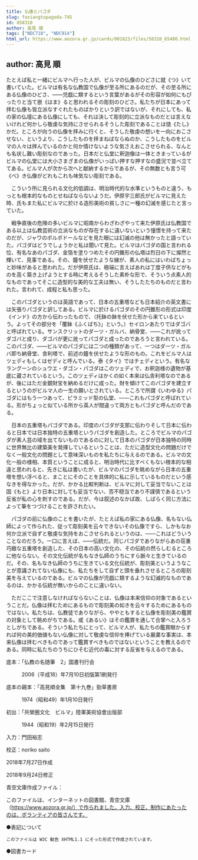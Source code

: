 ```yaml
---
title: 仏像とパゴダ
slug: foxiangtopagoda-745
id: 058310
author: 高見 順
tags: ["NDC718", "NDC914"]
html_url: https://www.aozora.gr.jp/cards/001823/files/58310_65480.html
---
```


## author: 高見 順

たとえば私と一緒にビルマへ行った人が、ビルマの仏像のひどさに就《つ》いて書いていた。ビルマは有名な仏教国で仏像が至る所にあるのだが、その至る所にある仏像のひどさ、――児戯に類するという言葉があるがその形容が如何にもぴったりと当て嵌《はま》ると思われるその彫刻のひどさ。私たちが日本にあって拝む仏像も皆立派なすぐれたものばかりという訳ではないが、それにしても、私の家の仏壇にある仏像にしても、それは決して彫刻的に立派なものだとは言えないけれど何かしら敬虔な気持にさせられるそうした彫刻であることは慥《たし》かだ。ところが向うの仏像を拝みに行くと、そうした敬虔の想いを一向におこさせない、というより、こうしたものを拝まねばならぬのか、こうしたものをビルマの人々は拝んでいるのかと何か情けないような気さえおこさせられる、なんとも名状し難い彫刻なのであった。日本だと仏堂に釈迦像は一体ときまっているがビルマの仏堂には大小さまざまの仏像がいっぱい押すな押すなの盛況で並べ立ててある。ビルマ人が次から次へと献納するからであるが、その無数とも言う可《べ》き仏像がどれもこれも味気ない彫刻である。

　こういう所に見られる文化的低調は、明治時代的な水準というものと違う、もっとも根本的なものとせねばならないようだ。伊原宇三郎氏がビルマに見えた時、氏もまた私にビルマに於ける造形美術の貧しさに一種の幻滅を感じたと言っていた。

　戦争直後の危険の多いビルマに昭南からわざわざやって来た伊原氏は仏教国である以上は仏教芸術の立派なものが存在するに違いないという憧憬を持って来たのだが、ジャワのボルボドールなどを見た眼には幻滅の他は無かったと語っていた。パゴダはどうでしょうかと私は聞いて見た。ビルマはパゴダの国と言われる位、有名なあのパゴダ、金箔を塗りつめたその円錐形の仏塔は烈日の下に燦然と輝いて、見事である。その、鐘を伏せたような線が、素人の私にはいわばちょっと妙味があると思われた。だが伊原氏は、極端に言えばあれは丁度子供などがものを高く築き上げようとする時に考えるそうした素朴な形で、そういう点素人的なものであってそこに造型的な美的な工夫は無い、そうしたたちのものだと言われた。言われて、成程と私も思った。

　このパゴダというのは英語であって、日本の五重塔なども日本紹介の英文書には矢張りパゴダと訳してある。ビルマに於けるパゴダのその円錐形の形式は印度《インド》の方から伝わったもので、（托鉢の鉢を伏せた形から来ているという。よってその部分を「覆鉢《ふくばち》」という。）セイロンあたりではダゴバと呼ばれている。サンスクリットのダーツ・ガルバ、納骨堂、――これが訛ってダゴバと成り、ダゴバが更に訛ってパゴダと成ったのであろうと言われている。このパゴダ、――ビルマのパゴダには二つの種類があって、一つはダーツ・ガルバ即ち納骨堂、舎利塔で、前述の鐘を伏せたような形のもの。これをビルマ人はツェディもしくはゼディと呼んでいる。泰《タイ》ではチェディという。有名なラングーンのシュウエ・ダゴン・パゴダはこのツェディで、お釈迦様の遺物が基底に蔵されているという。このツェディはかくの如く本来は仏舎利塔なのであるが、後にはただ金銀財宝を納めるだけに成った。財を傾けてこのパゴダを建立するというのがビルマ人の一生の願いとされている。ところで所謂《いわゆる》パゴダにはもう一つあって、ピラミッド型の仏堂、――これもパゴダと呼ばれている。形がちょっと似ている所から英人が間違って両方ともパゴダと呼んだのである。

　日本の五重塔もパゴダである。印度のパゴダが支那に伝わりそして日本に伝わると日本では日本独特の五重塔というパゴダを創造した。ところでビルマのパゴダが素人芸の域を出てないものであるのに対して日本のパゴダが日本独特の同時に世界無比の建築美を発揮しているということは、ただに造型文化の問題だけでなく一般文化の問題として意味深いものを私たちに与えるのである。ビルマの文化一般の様相、本質ということに成ると、明治時代に比すべくもない根本的な相違と思われると、先きに私は書いたが、ビルマのパゴダを眺めながら日本の五重塔を想い浮べると、まことにそのことを具体的に私に示しているものだという感なきを得なかった。だが、かかる比較判断は、ビルマに対して妥当でないことは固《もと》より日本に対しても妥当でない、否不穏当であり不謹慎であるという反省が私の心を刺すのである。だが、今は叙述のなかば故、しばらく同じ方法によって筆をつづけることを許されたい。

　パゴダの前に仏像のことを書いたが、たとえば私の家にある仏像、名もない仏師によって作られた、従って彫刻美を云々できないその仏像ですら、しかもなお何か立派で自ずと敬虔な気持をおこさせられるというのは、――これはどういうことなのだろう。一口に言えば、――伝統だ。同じパゴダでありながらあの荘重巧緻な五重塔を創造した、その日本の高い文化の、その伝統の然らしむるところに他ならない。その文化伝統が名もなき仏師のうちにすら脈々と生きているのだ。その、名もなき仏師のうちに生きている文化伝統が、彫刻美というようなことが意識されてない仏像にも、私たちをして自ずと頭を垂れさせるところの彫刻美を与えているのである。ビルマの仏像が児戯に類するような幻滅的なものであるのは、かかる伝統が無いからのことに違いない。

　ただここで注意しなければならないことは、仏像は本来信仰の対象であるということだ。仏像は拝むためにあるもので彫刻美の如きを云々するためにあるものではない。私たちは、仏教徒でありながら、ややともすると仏像を彫刻美の鑑賞の対象として眺めがちである。或《あるい》はその鑑賞を通して合掌へと入ろうとしがちである。そういう私たちにとって、ビルマ人が、私たちの鑑賞眼からすれば何の美的価値もない仏像に対して敬虔な信仰を捧げている厳粛な事実は、本来仏像は拝むべきものであって鑑賞すべきものではないということを教えるのである。同時に私たちのうちにひそむ近代の毒に対する反省を与えるのである。













底本：「仏教の名随筆　2」国書刊行会

　　　2006（平成18）年7月10日初版第1刷発行

底本の親本：「高見順全集　第十九巻」勁草書房

　　　1974（昭和49）年1月10日発行

初出：「共榮圈文化　ビルマ」陸軍美術協會出版部

　　　1944（昭和19）年2月15日発行

入力：門田裕志

校正：noriko saito

2018年7月27日作成

2018年9月24日修正

青空文庫作成ファイル：

このファイルは、インターネットの図書館、青空文庫（https://www.aozora.gr.jp/）で作られました。入力、校正、制作にあたったのは、ボランティアの皆さんです。











●表記について


	このファイルは W3C 勧告 XHTML1.1 にそった形式で作成されています。







●図書カード